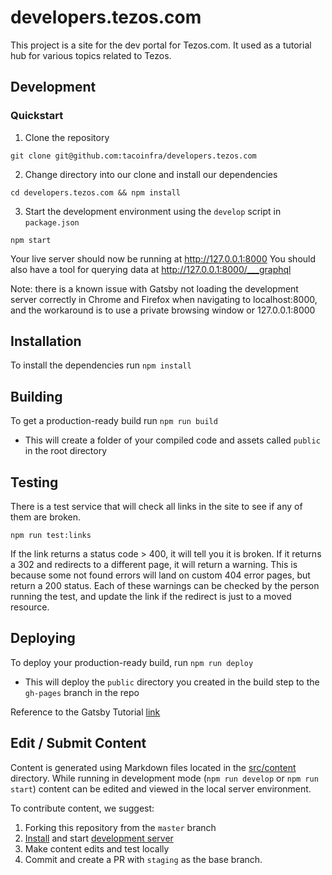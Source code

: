 # developers.tezos.com

This project is a site for the dev portal for Tezos.com. It used as a tutorial hub for various topics related to Tezos.

## Development

### Quickstart

1. Clone the repository

`git clone git@github.com:tacoinfra/developers.tezos.com`

2. Change directory into our clone and install our dependencies

`cd developers.tezos.com && npm install`

3. Start the development environment using the `develop` script in `package.json`

`npm start`

Your live server should now be running at http://127.0.0.1:8000
You should also have a tool for querying data at http://127.0.0.1:8000/___graphql

Note: there is a known issue with Gatsby not loading the development server correctly in Chrome and Firefox when navigating to localhost:8000, and the workaround is to use a private browsing window or 127.0.0.1:8000

## Installation

To install the dependencies run `npm install`

## Building

To get a production-ready build run `npm run build`

- This will create a folder of your compiled code and assets called `public` in the root directory

## Testing

There is a test service that will check all links in the site to see if any of them are broken.

`npm run test:links`

If the link returns a status code > 400, it will tell you it is broken. If it returns a 302 and redirects to a different page, it will return a warning. This is because some not found errors will land on custom 404 error pages, but return a 200 status. Each of these warnings can be checked by the person running the test, and update the link if the redirect is just to a moved resource.

## Deploying

To deploy your production-ready build, run `npm run deploy`

- This will deploy the `public` directory you created in the build step to the `gh-pages` branch in the repo

Reference to the Gatsby Tutorial [link](https://www.gatsbyjs.org/docs/how-gatsby-works-with-github-pages/)

## Edit / Submit Content

Content is generated using Markdown files located in the [src/content](src/content) directory. While running in development mode (`npm run develop` or `npm run start`) content can be edited and viewed in the local server environment.

To contribute content, we suggest:

1. Forking this repository from the `master` branch
2. [Install](#installation) and start [development server](#development)
3. Make content edits and test locally
4. Commit and create a PR with `staging` as the base branch.
